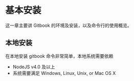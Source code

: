 # 基本安装

这一章主要讲 Gitbook 的环境及安装，以及命令行的使用概览。

## 本地安装

在本地安装 gitbook 命令非常简单，本地系统需要依赖

- NodeJS v4.0 及以上
- 系统需要满足 Windows, Linux, Unix, or Mac OS X


